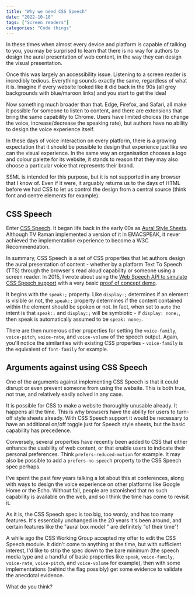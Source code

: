 ```yaml
---
title: "Why we need CSS Speech"
date: "2022-10-18"
tags: ["Screen readers"]
categories: "Code things"
---
```


In these times when almost every device and platform is capable of talking to you, you may be surprised to learn that there is no way for authors to design the aural presentation of web content, in the way they can design the visual presentation.

Once this was largely an accessibility issue. Listening to a screen reader is incredibly tedious. Everything sounds exactly the same, regardless of what
it is. Imagine if every website looked like it did back in the 90s (all grey backgrounds with blue/maroon links) and you start to get the idea! 

Now 	 something much broader than that. Edge, Firefox, and Safari, all make it possible for someone to listen to content, and there are extensions that
bring the same capability to Chrome. Users have limited choices (to change the voice, increase/decrease the speaking rate), but authors have no ability
to design the voice experience itself. 

In these days of voice interaction on every platform, there is a growing expectation that it should be possible to design that experience just like we can the visual experience. In the same way an organisation chooses a logo and colour palette for its website, it stands to reason that they may also choose a particular voice that represents their brand. 

SSML is intended for this purpose, but it is not supported in any browser that I know of. Even if it were, it arguably returns us to the days of HTML before
we had CSS to let us control the design from a central source (think font and centre elements for example). 

## CSS Speech

Enter [CSS Speech](https://www.w3.org/TR/css-speech-1/). It began life back in the early 00s as [Aural Style Sheets](https://www.w3.org/TR/CSS2/aural.html). Although TV Raman implemented a version
of it in EMACSPEAK, it never achieved the implementation experience to become a W3C Recommendation. 

In summary, CSS Speech is a set of CSS properties that let authors design the aural presentation of content - whether by a platform Text To Speech (TTS)
through the browser's read aloud capability or someone using a screen reader. In 2015, I wrote about using the [Web Speech API to simulate CSS Speech support](/using-the-web-speech-api-to-simulate-css-speech-support/) with a very basic [proof of concept demo](https://playground.tink.uk/cssspeech/index.html).

It begins with the `speak:;` property. Like `display:;` determines if an element is visible or not, the `speak:;` property determines if the content contained within the element should be spoken or not. In fact, when set to `auto` the intent is that `speak:;` and `display:;` will be symbiotic - if `display: none;`, then speak is automatically
assumed to be `speak: none;`. 

There are then numerous other properties for setting the `voice-family`, `voice-pitch`, `voice-rate`, and `voice-volume` of the speech output. Again, you'll notice the similarities with existing CSS properties - `voice-family` is the equivalent of `font-family` for example. 

## Arguments against using CSS Speech

One of the arguments against implementing CSS Speech is that it could disrupt or even prevent someone from using the website. This is both true, not true, and relatively easily solved in any case. 

It is possible for CSS to make a website thoroughly unusable already. It happens all the time. This is why browsers have the ability for users to turn-off
style sheets already. With CSS Speech support it would be necessary to have an additional on/off toggle just for Speech style sheets, but the basic capability has precedence. 

Conversely, several properties have recently been added to CSS that either enhance the usability of web content, or that enable users to indicate their
personal preferences. Think `prefers-reduced-motion` for example. It may also be possible to add a `prefers-no-speec`h property to the CSS Speech spec perhaps.

I've spent the past few years talking a lot about this at conferences, along with ways to design the voice experience on other platforms like Google Home or the Echo. Without fail, people are astonished that no such capability is available on the web, and so I think the time has come to revisit it. 

As it is, the CSS Speech spec is too big, too wordy, and has too many features. It's essentially unchanged in the 20 years it's been around, and certain
features like the "aural box model " are definitely "of their time"! 

A while ago the CSS Working Group accepted my offer to edit the CSS Speech module. It didn't come to anything at the time, but with sufficient interest, I'd like to strip the spec down to the bare minimum (the speech media type and a handful of basic properties like `speak`, `voice-family`, `voice-rate`, `voice-pitch`, and `voice-volume` for example), then with some implementations (behind the flag possibly) get some evidence to validate the anecdotal evidence.

What do you think?
